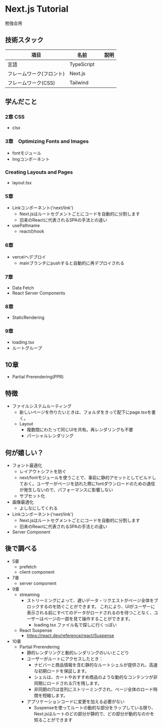 # Next.js Tutorial
勉強会用

## 技術スタック
| 項目| 名前 |　説明 |
| ---- | ---- |---- |
| 言語 | TypeScript ||
| フレームワーク(フロント) |  Next.js | |
| フレームワーク(CSS) | Tailwind ||

## 学んだこと
### 2章 CSS
- clsx
### 3章　Optimizing Fonts and Images
- fontモジュール
- Imgコンポーネント
### Creating Layouts and Pages
- layout.tsx
### 5章 
- Linkコンポーネント('next/link')
  - Next.jsはルートセグメントごとにコードを自動的に分割します
  - 旧来のReactに代表されるSPAの手法との違い
- usePathname
  - reactのhook
### 6章
- vercelへデプロイ
  - mainブランチにpushすると自動的に再デプロイされる
### 7章
- Data Fetch
- React Server Components
### 8章
- StaticRendering
### 9章
- loading.tsx
- ルートグループ
## 10章
- Partial Prerendering(PPR)
## 特徴
- ファイルシステムルーティング
  - 新しいページを作りたいときは、フォルダをきって配下にpage.tsxを書く。
  - Layout
    - 複数間にわたって同じUIを共有。再レンダリングも不要
    - パーシャルレンダリング
## 何が嬉しい？
- フォント最適化
  - レイアウトシフトを防ぐ
  - next/fontモジュールを使うことで、事前に静的アセットとしてビルドしておく。ユーザーがページを訪れた際にfontダウンロードのための通信が発生しないので、パフォーマンスに影響しない
  - サブセット化
- 画像最適化
  - よしなにしてくれる
- Linkコンポーネント('next/link')
  - Next.jsはルートセグメントごとにコードを自動的に分割します
  - 旧来のReactに代表されるSPAの手法との違い
- Server Component
## 後で調べる
- 5章
  - prefetch
  - client component
- 7章
  - server component
- 9章
  - streaming
    - ストリーミングによって、遅いデータ・リクエストがページ全体をブロックするのを防ぐことができます。 これにより、UIがユーザーに表示される前にすべてのデータがロードされるのを待つことなく、ユーザーはページの一部を見て操作することができます。
      - loading.tsx ファイル名で探しに行くっぽい
  - React Suspense
    - https://react.dev/reference/react/Suspense
- 10章
  - Partial Prerendering
    - 静的レンダリングと動的レンダリングのいいとこどり
    - ユーザーがルートにアクセスしたとき：
      - ナビバーと商品情報を含む静的なルートシェルが提供され、高速な初期ロードを保証します。 
      - シェルは、カートやおすすめ商品のような動的なコンテンツが非同期にロードされる穴を残します。 
      - 非同期の穴は並列にストリーミングされ、ページ全体のロード時間を短縮します。
    - アプリケーションコードに変更を加える必要がない
      - Suspenseを使ってルートの動的な部分をラップしている限り、Next.jsはルートのどの部分が静的で、どの部分が動的なのかを知ることができます